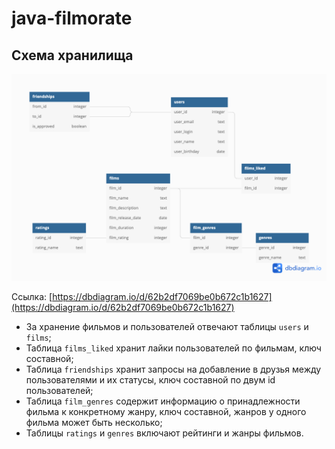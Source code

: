 # java-filmorate
## Схема хранилища
![Database scheme](/docs/Java_10_fp.png)

Ссылка: [https://dbdiagram.io/d/62b2df7069be0b672c1b1627](https://dbdiagram.io/d/62b2df7069be0b672c1b1627)

* За хранение фильмов и пользователей отвечают таблицы <code>users</code> и <code>films</code>;
* Таблица <code>films_liked</code> хранит лайки пользователей по фильмам, ключ составной;
* Таблица <code>friendships</code> хранит запросы на добавление в друзья между пользователями и их статусы, ключ составной по двум id пользователей;
* Таблица <code>film_genres</code> содержит информацию о принадлежности фильма к конкретному жанру, ключ составной, жанров у одного фильма может быть несколько;
* Таблицы <code>ratings</code> и <code>genres</code> включают рейтинги и жанры фильмов.